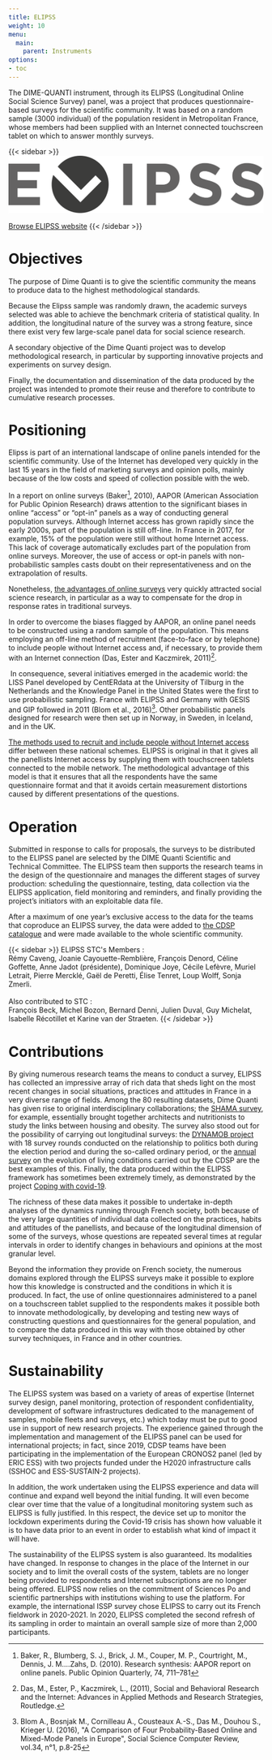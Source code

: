 ```yaml
---
title: ELIPSS
weight: 10
menu:
  main:
    parent: Instruments
options:
- toc
---
```


The DIME-QUANTI instrument, through its ELIPSS (Longitudinal Online Social Science Survey) panel, was a project that produces questionnaire-based surveys for the scientific community. It was based on a random sample (3000 individual) of the population resident in Metropolitan France, whose members had been supplied with an Internet connected touchscreen tablet on which to answer monthly surveys.

{{< sidebar >}}
![](/img/instruments/logos_instruments-ELIPSS.svg)

[Browse ELIPSS website](http://quanti.dime-shs.sciences-po.fr/en/)
{{< /sidebar >}}

# Objectives
The purpose of Dime Quanti is to give the scientific community the means to produce data to the highest methodological standards.

Because the Elipss sample was randomly drawn, the academic surveys selected was able to achieve the benchmark criteria of statistical quality. In addition, the longitudinal nature of the survey was a strong feature, since there exist very few large-scale panel data for social science research.

A secondary objective of the Dime Quanti project was to develop methodological research, in particular by supporting innovative projects and experiments on survey design.

Finally, the documentation and dissemination of the data produced by the project was intended to promote their reuse and therefore to contribute to cumulative research processes.


# Positioning
Elipss is part of an international landscape of online panels intended for the scientific community.
Use of the Internet has developed very quickly in the last 15 years in the field of marketing surveys and opinion polls, mainly because of the low costs and speed of collection possible with the web.

In a report on online surveys (Baker[^1], 2010), AAPOR (American Association for Public Opinion Research) draws attention to the significant biases in online “access” or “opt-in” panels as a way of conducting general population surveys. Although Internet access has grown rapidly since the early 2000s, part of the population is still off-line. In France in 2017, for example, 15% of the population were still without home Internet access. This lack of coverage automatically excludes part of the population from online surveys. Moreover, the use of access or opt-in panels with non-probabilistic samples casts doubt on their representativeness and on the extrapolation of results.

Nonetheless, [the advantages of online surveys](http://quanti.dime-shs.sciences-po.fr/fr/les-origines/) very quickly attracted social science research, in particular as a way to compensate for the drop in response rates in traditional surveys.

In order to overcome the biases flagged by AAPOR, an online panel needs to be constructed using a random sample of the population. This means employing an off-line method of recruitment (face-to-face or by telephone) to include people without Internet access and, if necessary, to provide them with an Internet connection (Das, Ester and Kaczmirek, 2011)[^2].

 In consequence, several initiatives emerged in the academic world: the LISS Panel developed by  CentERdata at the University of Tilburg in the Netherlands and the Knowledge Panel in the United States were the first to use probabilistic sampling. France with ELIPSS and Germany with GESIS and GIP followed in 2011 (Blom et al., 2016)[^4]. Other probabilistic panels designed for research were then set up in Norway, in Sweden, in Iceland, and in the UK.

[The methods used to recruit and include people without Internet access](http://quanti.dime-shs.sciences-po.fr/fr/les-origines/#510) differ between these national schemes. ELIPSS is original in that it gives all the panellists Internet access by supplying them with touchscreen tablets connected to the mobile network. The methodological advantage of this model is that it ensures that all the respondents have the same questionnaire format and that it avoids certain measurement distortions caused by different presentations of the questions.

# Operation
Submitted in response to calls for proposals, the surveys to be distributed to the ELIPSS panel are selected by the DIME Quanti Scientific and Technical Committee. The ELIPSS team then supports the research teams in the design of the questionnaire and manages the different stages of survey production: scheduling the questionnaire, testing, data collection via the ELIPSS application, field monitoring and reminders, and finally providing the project’s initiators with an exploitable data file.

After a maximum of one year’s exclusive access to the data for the teams that coproduce an ELIPSS survey, the data were added to [the CDSP catalogue](https://cdsp.sciences-po.fr/fr/ressources-en-ligne/?0=subject__libel-ELIPSS) and were made available to the whole scientific community.

{{< sidebar >}}
ELIPSS STC's Members :</br>
Rémy Caveng, Joanie Cayouette-Remblière, François Denord, Céline Goffette, Anne Jadot (présidente), Dominique Joye, Cécile Lefèvre, Muriel Letrait, Pierre Mercklé, Gaël de Peretti, Élise Tenret, Loup Wolff, Sonja Zmerli.</br></br>
Also contributed to STC :</br>
François Beck, Michel Bozon, Bernard Denni, Julien Duval, Guy Michelat, Isabelle Récotillet et Karine van der Straeten.
{{< /sidebar >}}

# Contributions
By giving numerous research teams the means to conduct a survey, ELIPSS has collected an impressive array of rich data that sheds light on the most recent changes in social situations, practices and attitudes in France in a very diverse range of fields. Among the 80 resulting datasets, Dime Quanti has given rise to original interdisciplinary collaborations; the [SHAMA survey](https://cdsp.sciences-po.fr/fr/ressources-en-ligne/ressource/fr.cdsp.ddi.elipss.2016.07.shama/), for example, essentially brought together architects and nutritionists to study the links between housing and obesity. The survey also stood out for the possibility of carrying out longitudinal surveys: the [DYNAMOB project](https://cdsp.sciences-po.fr/fr/ressources-en-ligne/ressource/fr.cdsp.ddi.elipss.2016.07.shama/) with 18 survey rounds  conducted on the relationship to politics both during the election period and during the so-called ordinary period, or the [annual survey](https://cdsp.sciences-po.fr/fr/ressources-en-ligne/ressource/fr.cdsp.ddi.elipss.2013.04.ea/) on the evolution of living conditions carried out by the CDSP are the best examples of this. Finally, the data produced within the ELIPSS framework has sometimes been extremely timely, as demonstrated by the project [Coping with covid-19](https://cdsp.sciences-po.fr/fr/ressources-en-ligne/ressource/fr.cdsp.ddi.elipss.202004.coco1/).

The richness of these data makes it possible to undertake in-depth analyses of the dynamics running through French society, both because of the very large quantities of individual data collected on the practices, habits and attitudes of the panellists, and because of the longitudinal dimension of some of the surveys, whose questions are repeated several times at regular intervals in order to identify changes in behaviours and opinions at the most granular level.

Beyond the information they provide on French society, the numerous domains explored through the ELIPSS surveys make it possible to explore how this knowledge is constructed and the conditions in which it is produced. In fact, the use of online questionnaires administered to a panel on a touchscreen tablet supplied to the respondents makes it possible both to innovate methodologically, by developing and testing new ways of constructing questions and questionnaires for the general population, and to compare the data produced in this way with those obtained by other survey techniques, in France and in other countries.


# Sustainability
The ELIPSS system was based on a variety of areas of expertise (Internet survey design, panel monitoring, protection of respondent confidentiality, development of software infrastructures dedicated to the management of samples, mobile fleets and surveys, etc.) which today must be put to good use in support of new research projects. The experience gained through the implementation and management of the ELIPSS panel can be used for international projects; in fact, since 2019, CDSP teams have been participating in the implementation of the European CRONOS2 panel (led by ERIC ESS) with two projects funded under the H2020 infrastructure calls (SSHOC and ESS-SUSTAIN-2 projects).

In addition, the work undertaken using the ELIPSS experience and data will continue and expand well beyond the initial funding. It will even become clear over time that the value of a longitudinal monitoring system such as ELIPSS is fully justified. In this respect, the device set up to monitor the lockdown experiments during the Covid-19 crisis has shown how valuable it is to have data prior to an event in order to establish what kind of impact it will have.

The sustainability of the ELIPSS system is also guaranteed. Its modalities have changed. In response to changes in the place of the Internet in our society and to limit the overall costs of the system, tablets are no longer being provided to respondents and Internet subscriptions are no longer being offered. ELIPSS now relies on the commitment of Sciences Po and scientific partnerships with institutions wishing to use the platform. For example, the international ISSP survey chose ELIPSS to carry out its French fieldwork in 2020-2021. In 2020, ELIPSS completed the second refresh of its sampling in order to maintain an overall sample size of more than 2,000 participants.


[^0]: Un panel est un ensemble d’individus qui, dans le cadre d’une étude spécifique, sera interrogé à plusieurs reprises et dont il est possible de suivre l’évolution des opinions et comportements. Le baromètre, même s’il est répété dans le temps, interrogera des personnes différentes à chaque administration.
[^1]: Baker, R., Blumberg, S. J., Brick, J. M., Couper, M. P., Courtright, M., Dennis, J. M.…Zahs, D. (2010). Research synthesis: AAPOR report on online panels. Public Opinion Quarterly, 74, 711–781
[^2]: Das, M., Ester, P., Kaczmirek, L., (2011), Social and Behavioral Research and the Internet: Advances in Applied Methods and Research Strategies, Routledge.
[^4]: Blom A., Bosnjak M., Cornilleau A., Cousteaux A.-S., Das M., Douhou S., Krieger U. (2016), "A Comparison of Four Probability-Based Online and Mixed-Mode Panels in Europe", Social Science Computer Review, vol.34, n°1, p.8-25
